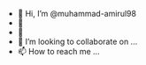 - 👋 Hi, I’m @muhammad-amirul98
- 👀 
- 🌱 
- 💞️ I’m looking to collaborate on ...
- 📫 How to reach me ...

<!---
muhammad-amirul98/muhammad-amirul98 is a ✨ special ✨ repository because its `README.md` (this file) appears on your GitHub profile.
You can click the Preview link to take a look at your changes.
--->
